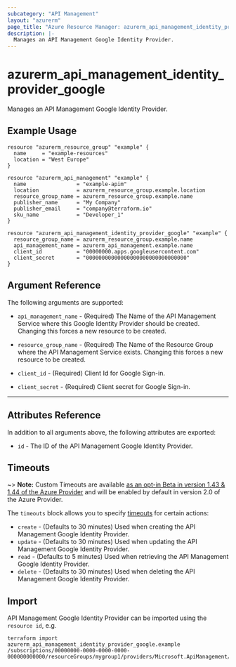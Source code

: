 ```yaml
---
subcategory: "API Management"
layout: "azurerm"
page_title: "Azure Resource Manager: azurerm_api_management_identity_provider_google"
description: |-
  Manages an API Management Google Identity Provider.
---
```


# azurerm_api_management_identity_provider_google

Manages an API Management Google Identity Provider.

## Example Usage

```hcl
resource "azurerm_resource_group" "example" {
  name     = "example-resources"
  location = "West Europe"
}

resource "azurerm_api_management" "example" {
  name                = "example-apim"
  location            = azurerm_resource_group.example.location
  resource_group_name = azurerm_resource_group.example.name
  publisher_name      = "My Company"
  publisher_email     = "company@terraform.io"
  sku_name            = "Developer_1"
}

resource "azurerm_api_management_identity_provider_google" "example" {
  resource_group_name = azurerm_resource_group.example.name
  api_management_name = azurerm_api_management.example.name
  client_id           = "00000000.apps.googleusercontent.com"
  client_secret       = "00000000000000000000000000000000"
}
```

## Argument Reference

The following arguments are supported:

* `api_management_name` - (Required) The Name of the API Management Service where this Google Identity Provider should be created. Changing this forces a new resource to be created.

* `resource_group_name` - (Required) The Name of the Resource Group where the API Management Service exists. Changing this forces a new resource to be created.

* `client_id` - (Required) Client Id for Google Sign-in.

* `client_secret` - (Required) Client secret for Google Sign-in.

---

## Attributes Reference

In addition to all arguments above, the following attributes are exported:

* `id` - The ID of the API Management Google Identity Provider.

## Timeouts

~> **Note:** Custom Timeouts are available [as an opt-in Beta in version 1.43 & 1.44 of the Azure Provider](/docs/providers/azurerm/guides/2.0-beta.html) and will be enabled by default in version 2.0 of the Azure Provider.

The `timeouts` block allows you to specify [timeouts](https://www.terraform.io/docs/configuration/resources.html#timeouts) for certain actions:

* `create` - (Defaults to 30 minutes) Used when creating the API Management Google Identity Provider.
* `update` - (Defaults to 30 minutes) Used when updating the API Management Google Identity Provider.
* `read` - (Defaults to 5 minutes) Used when retrieving the API Management Google Identity Provider.
* `delete` - (Defaults to 30 minutes) Used when deleting the API Management Google Identity Provider.

## Import

API Management Google Identity Provider can be imported using the `resource id`, e.g.

```shell
terraform import azurerm_api_management_identity_provider_google.example /subscriptions/00000000-0000-0000-0000-000000000000/resourceGroups/mygroup1/providers/Microsoft.ApiManagement/service/instance1/identityProviders/google
```
